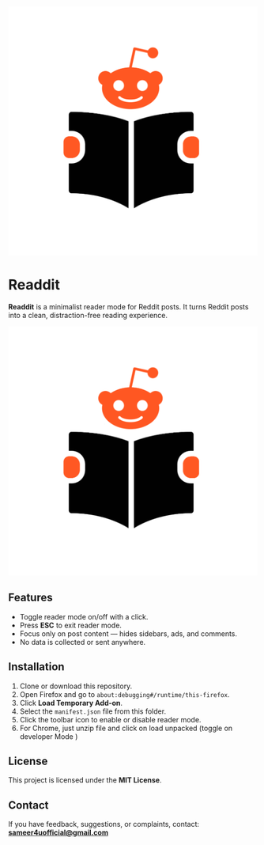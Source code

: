 ![Readdit Logo](/readdit-chrome/icons/icon128.png)

# Readdit

**Readdit** is a minimalist reader mode for Reddit posts. It turns Reddit posts into a clean, distraction-free reading experience.

![Readdit Logo](/readdit-chrome/icons/icon128.png)


## Features
- Toggle reader mode on/off with a click.
- Press **ESC** to exit reader mode.
- Focus only on post content — hides sidebars, ads, and comments.
- No data is collected or sent anywhere.

## Installation
1. Clone or download this repository.
2. Open Firefox and go to `about:debugging#/runtime/this-firefox`.
3. Click **Load Temporary Add-on**.
4. Select the `manifest.json` file from this folder.
5. Click the toolbar icon to enable or disable reader mode.
6. For Chrome, just unzip file and click on load unpacked (toggle on developer Mode )

## License
This project is licensed under the **MIT License**.

## Contact
If you have feedback, suggestions, or complaints, contact: **sameer4uofficial@gmail.com**
